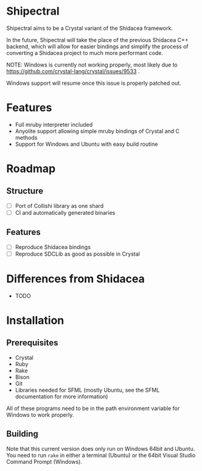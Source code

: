 # Shipectral

Shipectral aims to be a Crystal variant of the Shidacea framework.

In the future, Shipectral will take the place of the previous Shidacea C++ backend, which will allow for easier bindings and simplify the process of converting a Shidacea project to much more performant code.

NOTE: Windows is currently not working properly, most likely due to https://github.com/crystal-lang/crystal/issues/9533 .

Windows support will resume once this issue is properly patched out.

# Features

* Full mruby interpreter included
* Anyolite support allowing simple mruby bindings of Crystal and C methods
* Support for Windows and Ubuntu with easy build routine

# Roadmap

## Structure

* [ ] Port of Collishi library as one shard
* [ ] CI and automatically generated binaries

## Features

* [ ] Reproduce Shidacea bindings
* [ ] Reproduce SDCLib as good as possible in Crystal

# Differences from Shidacea

* TODO

# Installation

## Prerequisites

* Crystal
* Ruby
* Rake
* Bison
* Git
* Libraries needed for SFML (mostly Ubuntu, see the SFML documentation for more information)

All of these programs need to be in the path environment variable for Windows to work properly.

## Building

Note that this current version does only run on Windows 64bit and Ubuntu.
You need to run `rake` in either a terminal (Ubuntu) or the 64bit Visual Studio Command Prompt (Windows).
